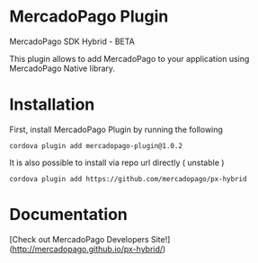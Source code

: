 # MercadoPago Plugin
MercadoPago SDK Hybrid - BETA

This plugin allows to add MercadoPago to your application using MercadoPago Native library.

# Installation
First, install MercadoPago Plugin by running the following

    cordova plugin add mercadopago-plugin@1.0.2

It is also possible to install via repo url directly ( unstable )

    cordova plugin add https://github.com/mercadopago/px-hybrid

# Documentation

  [Check out MercadoPago Developers Site!] (http://mercadopago.github.io/px-hybrid/)
  


